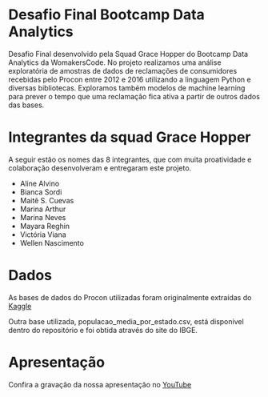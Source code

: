 # Desafio Final Bootcamp Data Analytics
Desafio Final desenvolvido pela Squad Grace Hopper do Bootcamp Data Analytics da WomakersCode. No projeto realizamos uma análise exploratória de amostras de dados de reclamações de consumidores recebidas pelo Procon entre 2012 e 2016 utilizando a linguagem Python e diversas bibliotecas. Exploramos também modelos de machine learning para prever o tempo que uma reclamação fica ativa a partir de outros dados das bases.

# Integrantes da squad Grace Hopper
A seguir estão os nomes das 8 integrantes, que com muita proatividade e colaboração desenvolveram e entregaram este projeto.

- Aline Alvino
- Bianca Sordi
- Maitê S. Cuevas
- Marina Arthur
- Marina Neves
- Mayara Reghin
- Victória Viana
- Wellen Nascimento

# Dados
As bases de dados do Procon utilizadas foram originalmente extraídas do [Kaggle](https://www.kaggle.com/datasets/gerosa/procon)

Outra base utilizada, populacao_media_por_estado.csv, está disponivel dentro do repositório e foi obtida através do site do IBGE.

# Apresentação
Confira a gravação da nossa apresentação no [YouTube](https://www.youtube.com/watch?v=wYEvCNp9veU) 
